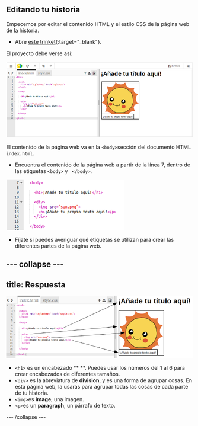 ## Editando tu historia

Empecemos por editar el contenido HTML y el estilo CSS de la página web de la historia.

+ Abre [este trinket](resources/tell-a-story-index.html){:target="_blank"}.

El proyecto debe verse así:

![captura de pantalla](images/story-starter.png)

El contenido de la página web va en la `<body>`sección del documento HTML `index.html`.

+ Encuentra el contenido de la página web a partir de la línea 7, dentro de las etiquetas `<body>` y ` </body>`.

![captura de pantalla](images/story-html.png)

+ Fíjate si puedes averiguar qué etiquetas se utilizan para crear las diferentes partes de la página web.

--- collapse ---
---
title: Respuesta
---

![captura de pantalla](images/story-elements.png)

+ `<h1>` es un encabezado ** **. Puedes usar los números del 1 al 6 para crear encabezados de diferentes tamaños.
+ `<div>` es la abreviatura de **division**, y es una forma de agrupar cosas. En esta página web, la usarás para agrupar todas las cosas de cada parte de tu historia.
+ `<img>`es **image**, una imagen.
+ `<p>`es un **paragraph**, un párrafo de texto.

--- /collapse ---